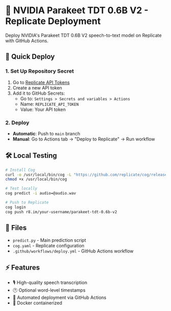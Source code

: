 # 🦜 NVIDIA Parakeet TDT 0.6B V2 - Replicate Deployment

Deploy NVIDIA's Parakeet TDT 0.6B V2 speech-to-text model on Replicate with GitHub Actions.

## 🚀 Quick Deploy

### 1. Set Up Repository Secret
1. Go to [Replicate API Tokens](https://replicate.com/account/api-tokens)
2. Create a new API token
3. Add it to GitHub Secrets:
   - Go to: `Settings > Secrets and variables > Actions`
   - Name: `REPLICATE_API_TOKEN`
   - Value: Your API token

### 2. Deploy
- **Automatic**: Push to `main` branch
- **Manual**: Go to Actions tab → "Deploy to Replicate" → Run workflow

## 🛠️ Local Testing

```bash
# Install Cog
curl -o /usr/local/bin/cog -L "https://github.com/replicate/cog/releases/latest/download/cog_$(uname -s)_$(uname -m)"
chmod +x /usr/local/bin/cog

# Test locally
cog predict -i audio=@audio.wav

# Push to Replicate
cog login
cog push r8.im/your-username/parakeet-tdt-0.6b-v2
```

## 📁 Files

- `predict.py` - Main prediction script
- `cog.yaml` - Replicate configuration
- `.github/workflows/deploy.yml` - GitHub Actions workflow

## ⚡ Features

- 🎙️ High-quality speech transcription
- 🕐 Optional word-level timestamps
- 🚀 Automated deployment via GitHub Actions
- 🐳 Docker containerized 